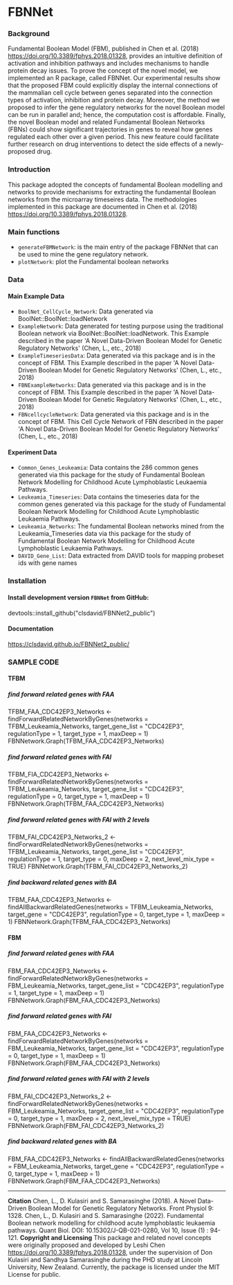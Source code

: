 # FBNNet
### Background
Fundamental Boolean Model (FBM), published in Chen et al. (2018) <https://doi.org/10.3389/fphys.2018.01328>, provides an intuitive definition of activation and inhibition pathways and includes mechanisms to handle protein decay issues. To prove the concept of the novel model, we implemented an R package, called FBNNet. Our experimental results show that the proposed FBM could explicitly display the internal connections of the mammalian cell cycle between genes separated into the connection types of activation, inhibition and protein decay. Moreover, the method we proposed to infer the gene regulatory networks for the novel Boolean model can be run in parallel and; hence, the computation cost is affordable. Finally, the novel Boolean model and related Fundamental Boolean Networks (FBNs) could show significant trajectories in genes to reveal how genes regulated each other over a given period. This new feature could facilitate further research on drug interventions to detect the side effects of a newly-proposed drug.

### Introduction
This package adopted the concepts of fundamental Boolean modelling and networks to provide mechanisms for extracting the fundamental Boolean networks from the microarray timeseires data. The methodologies implemented in this package are documented in Chen et al. (2018) <https://doi.org/10.3389/fphys.2018.01328>.

### Main functions
* `generateFBMNetwork`: is the main entry of the package FBNNet that can be used to mine the gene regulatory network.
* `plotNetwork`: plot the Fundamental boolean networks

### Data

#### Main Example Data
* `BoolNet_CellCycle_Network`: Data generated via BoolNet::BoolNet::loadNetwork
* `ExampleNetwork`: Data generated for testing purpose using the traditional Boolean network via BoolNet::BoolNet::loadNetwork. This Example described in the paper 'A Novel Data-Driven Boolean Model for Genetic Regulatory Networks' (Chen, L., etc., 2018)
* `ExampleTimeseriesData`: Data generated via this package and is in the concept of FBM. This Example described in the paper 'A Novel Data-Driven Boolean Model for Genetic Regulatory Networks' (Chen, L., etc., 2018)
* `FBNExampleNetworks`: Data generated via this package and is in the concept of FBM. This Example described in the paper 'A Novel Data-Driven Boolean Model for Genetic Regulatory Networks' (Chen, L., etc., 2018)
* `FBNcellcycleNetwork`: Data generated via this package and is in the concept of FBM. This Cell Cycle Network of FBN described in the paper 'A Novel Data-Driven Boolean Model for Genetic Regulatory Networks' (Chen, L., etc., 2018)


#### Experiment Data
* `Common_Genes_Leukeamia`: Data contains the 286 common genes generated via this package for the study of Fundamental Boolean Network Modelling for Childhood Acute Lymphoblastic Leukaemia Pathways.
* `Leukeamia_Timeseries`: Data contains the timeseries data for the common genes generated via this package for the study of Fundamental Boolean Network Modelling for Childhood Acute Lymphoblastic Leukaemia Pathways.
* `Leukeamia_Networks`: The fundamental Boolean networks mined from the Leukeamia_Timeseries data via this package for the study of Fundamental Boolean Network Modelling for Childhood Acute Lymphoblastic Leukaemia Pathways.
* `DAVID_Gene_List`: Data extracted from DAVID tools for mapping probeset ids with gene names

### Installation
#### Install development version `FBNNet` from GitHub:
devtools::install_github("clsdavid/FBNNet2_public")

#### Documentation
https://clsdavid.github.io/FBNNet2_public/

### SAMPLE CODE
#### TFBM
##### find forward related genes with FAA
TFBM_FAA_CDC42EP3_Networks <- findForwardRelatedNetworkByGenes(networks = TFBM_Leukeamia_Networks, target_gene_list = "CDC42EP3", regulationType = 1, target_type = 1, maxDeep = 1)
FBNNetwork.Graph(TFBM_FAA_CDC42EP3_Networks)

##### find forward related genes with FAI
TFBM_FIA_CDC42EP3_Networks <- findForwardRelatedNetworkByGenes(networks = TFBM_Leukeamia_Networks, target_gene_list = "CDC42EP3", regulationType = 0, target_type = 1, maxDeep = 1)
FBNNetwork.Graph(TFBM_FAA_CDC42EP3_Networks)

##### find forward related genes with FAI with 2 levels
TFBM_FAI_CDC42EP3_Networks_2 <- findForwardRelatedNetworkByGenes(networks = TFBM_Leukeamia_Networks, target_gene_list = "CDC42EP3", regulationType = 1, target_type = 0, maxDeep = 2, next_level_mix_type = TRUE)
FBNNetwork.Graph(TFBM_FAI_CDC42EP3_Networks_2)

##### find backward related genes with BA
TFBM_FAA_CDC42EP3_Networks <- findAllBackwardRelatedGenes(networks = TFBM_Leukeamia_Networks, target_gene = "CDC42EP3", regulationType = 0, target_type = 1, maxDeep = 1)
FBNNetwork.Graph(TFBM_FAA_CDC42EP3_Networks)

#### FBM
##### find forward related genes with FAA
FBM_FAA_CDC42EP3_Networks <- findForwardRelatedNetworkByGenes(networks = FBM_Leukeamia_Networks, target_gene_list = "CDC42EP3", regulationType = 1, target_type = 1, maxDeep = 1)
FBNNetwork.Graph(FBM_FAA_CDC42EP3_Networks)

##### find forward related genes with FAI
FBM_FAA_CDC42EP3_Networks <- findForwardRelatedNetworkByGenes(networks = FBM_Leukeamia_Networks, target_gene_list = "CDC42EP3", regulationType = 0, target_type = 1, maxDeep = 1)
FBNNetwork.Graph(FBM_FAA_CDC42EP3_Networks)

##### find forward related genes with FAI with 2 levels
FBM_FAI_CDC42EP3_Networks_2 <- findForwardRelatedNetworkByGenes(networks = FBM_Leukeamia_Networks, target_gene_list = "CDC42EP3", regulationType = 0, target_type = 1, maxDeep = 2, next_level_mix_type = TRUE)
FBNNetwork.Graph(FBM_FAI_CDC42EP3_Networks_2)

##### find backward related genes with BA
FBM_FAA_CDC42EP3_Networks <- findAllBackwardRelatedGenes(networks = FBM_Leukeamia_Networks, target_gene = "CDC42EP3", regulationType = 0, target_type = 1, maxDeep = 1)
FBNNetwork.Graph(FBM_FAA_CDC42EP3_Networks)


---
__Citation__
Chen, L., D. Kulasiri and S. Samarasinghe (2018). A Novel Data-Driven Boolean Model for Genetic Regulatory Networks. Front Physiol 9: 1328.
Chen, L., D. Kulasiri and S. Samarasinghe (2022). Fundamental Boolean network modelling for childhood acute lymphoblastic leukaemia pathways. Quant Biol. DOI: 10.15302/J-QB-021-0280, Vol 10, Issue (1) : 94-121.
__Copyright and Licensing__
This package and related novel concepts were originally proposed and developed by Leshi Chen <https://doi.org/10.3389/fphys.2018.01328>, under the supervision of Don Kulasiri and Sandhya Samarasinghe during the PHD study at Lincoln University, New Zealand. Currently, the package is licensed under the MIT License for public.


